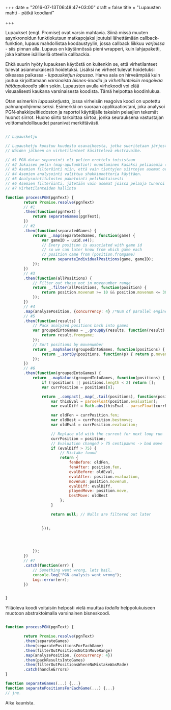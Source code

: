 +++
date = "2016-07-13T06:48:47+03:00"
draft = false
title = "Lupausten mahti - pätkä koodiani"

+++

Lupaukset (engl. Promise) ovat varsin mahtavia. Siinä missä muuten asynkronoidun funktiokutsun matkapojaksi joutuisi lähettämään callback-funktion, lupaus mahdollistaa koodaustyylin, jossa callback liikkuu *varjoissa* - siis pinnan alla. Lupaus on käytännössä pieni wrapperi, kuin lahjapaketti, joka kaitsee isällisellä otteella callbackia.

Ehkä suurin hyöty lupauksen käytöstä on kuitenkin se, että virhetilanteet tulevat asianmukaisesti hoidetuksi. Lisäksi ne virheet tulevat hoidetuksi oikeassa paikassa - *lupausketjun lopussa*. Harva asia on hirveämpää kuin joutua kirjoittamaan *varsinaista bisnes-koodia* ja *virhetilanteisiin reagoivaa hätäapukoodia* sikin sokin. Lupausten avulla virhekoodi voi elää visuaalisesti kaukana varsinaisesta koodista. Tämä helpottaa koodinlukua.

Otan esimerkin *lupausketjusta*, jossa virheisiin reagoiva koodi on upotettu pahnanpohjimmaiseksi. Esimerkki on suoraan applikaatiostani, joka analysoi PGN-shakkipelitiedoston ja raportoi käyttäjälle takaisin pelaajien tekemät huonot siirrot. Huono siirto tarkoittaa siirtoa, jonka seurauksena vastustajan voittomahdollisuudet paranivat merkittävästi.

```javascript

// Lupausketju

// Lupausketju koostuu kuudesta osavaiheesta, jotka suoritetaan järjestyksessä peräkkäin!
// Näiden jälkeen on virhetilanteet käsittelevä ekstravaihe.

// #1 PGN-datan separointi eli pelien erottelu toisistaan
// #2 Jokaisen pelin (map-apufunktio!) muuntaminen kasaksi peliasemia (FEN-muoto)
// #3 Asemien filteröinti niin, että vain tiettyjen siirtojen asemat ovat mukana
// #4 Asemien analysointi valittua shakkimoottoria käyttäen.
// #5 Analysointitulosten paketointi pelikohtaisesti
// #6 Asemien filteröinti, jätetään vain asemat joissa pelaaja tunaroi
// #7 Virhetilanteiden hallinta

function processPGN(pgnText) {
		return Promise.resolve(pgnText)
		// #1
		.then(function(pgnText) {
			return separateGames(pgnText);
		})
		// #2
		.then(function(separatedGames) {
			return _.map(separatedGames, function(game) {
				var gameID = uuid.v4(); 
				// Every position is associated with game id
				// so we can later know from which game each 
				// position came from (position.fromgame)
				return separateIndividualPositions(game, gameID);
			});
		})
		// #3
		.then(function(allPositions) {
			// Filter out those not in movenumber range
			return _.filter(allPositions, function(position) {
				return position.movenum >= 10 && position.movenum <= 30;
			});
		})
		// #4
		.map(analyzePosition, {concurrency: 4} /*Num of parallel engine instances to use?*/)
		// #5
		.then(function(results) {
			// Pack analyzed positions back into games
			var groupedIntoGames = _.groupBy(results, function(result) { 
				return result.fromgame;
			});
			// Sort positions by movenumber
			return _.mapValues(groupedIntoGames, function(positions) {
				return _.sortBy(positions, function(p) { return p.movenum})
			});
		})
		// #6
		.then(function(groupedIntoGames) {
			return _.mapValues(groupedIntoGames, function(positions) {
				if (!positions || positions.length < 2) return [];
				var currPosition = positions[0];

				return _.compact(_.map(_.tail(positions), function(position) {
					var thisEval = parseFloat(position.evaluation);
					var evalDiff = Math.abs(thisEval - parseFloat(currPosition.evaluation));

					var oldFen = currPosition.fen;
					var oldBest = currPosition.bestmove;
					var oldEval = currPosition.evaluation;

					// Replace old with the current for next loop run
					currPosition = position;
					// Evaluation changed > 75 centipawns -> bad move
					if (evalDiff > 75) {
						// Mistake found
						return {
							fenBefore: oldFen,
							fenAfter: position.fen,
							evalBefore: oldEval,
							evalAfter: position.evaluation,
							movenum: position.movenum,
							evalDiff: evalDiff,
							playedMove: position.move,
							bestMove: oldBest
						};
					}

					return null; // Nulls are filtered out later

					
				}));

				


			});
		})
		// #7
		.catch(function(err) {
			// Something went wrong, lets bail.
			console.log("PGN analysis went wrong");
			Log::error(err);
		})	


}


```	

Ylläoleva koodi voitaisiin helposti vielä muuttaa *todella* helppolukuiseen muotoon
abstraktoimalla varsinainen bisneskoodi.

```javascript

function processPGN(pgnText) {

		return Promise.resolve(pgnText)
		.then(separateGames)
		.then(separatePositionsForEachGame)
		.then(filterOutPositionsNotInMoveRange)
		.map(analyzePosition, {concurrency: 4})
		.then(packResultsIntoGames)
		.then(filterOutPositionsWhereNoMistakeWasMade)
		.catch(handleErrors)	
}

function separateGames(...) {...}
function separatePositionsForEachGame(...) {...}
// jne.


```	

Aika kaunista.